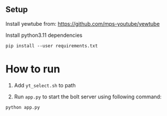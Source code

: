 ## Setup
Install yewtube from: https://github.com/mps-youtube/yewtube

Install python3.11 dependencies
```buildoutcfg
pip install --user requirements.txt
```

# How to run
1. Add `yt_select.sh` to path

2. Run `app.py` to start the bolt server using following command:  
```buildoutcfg
python app.py
```

